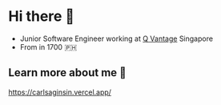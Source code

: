 # Hi there 👋 
*  Junior Software Engineer working at [Q Vantage](https://qvantage.io/) Singapore
*  From in 1700 🇵🇭

## Learn more about me 📑
https://carlsaginsin.vercel.app/
